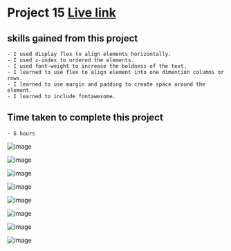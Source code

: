 # Project 15 [Live link]()

## skills gained from this project
    - I used display flex to align elements horizontally.
    - I used z-index to ordered the elements.
    - I used font-weight to increase the boldness of the text.
    - I learned to use flex to align element into one dimention columns or rows.
    - I learned to use margin and padding to create space around the element.
    - I learned to include fontawesome.

## Time taken to complete this project
    - 6 hours

![image](./assets/images/Screenshot%20(414).png)

![image](./assets/images/Screenshot%20(46).png)

![image](./assets/images/Screenshot%20(47).png)

![image](./assets/images/Screenshot%20(48).png)

![image](./assets/images/Screenshot%20(49).png)

![image](./assets/images/Screenshot%20(50).png)

![image](./assets/images/Screenshot%20(51).png)

![image](./assets/images/Screenshot%20(52).png)
